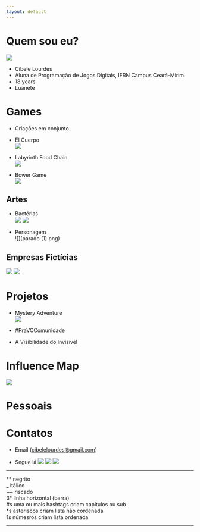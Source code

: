 ```yaml
---
layout: default
---
```




# Quem sou eu? 
![](bele.png)  

* Cibele Lourdes
* Aluna de Programação de Jogos Digitais, IFRN Campus Ceará-Mirim.  
* 18 years  
* Luanete   

# Games  

* Criações em conjunto.  

* El Cuerpo  
[ ![](imagem4.png)](https://karlagabriella.github.io/El%20Cuerpo/)   
* Labyrinth Food Chain  
[ ![](imagem3.png)](https://karlagabriella.github.io/LabyrinthFoodChain/)  
* Bower Game  
[ ![](imagem1.png)](https://karlagabriella.github.io/New%20project/)  
  

## Artes

* Bactérias  
![](Bac1.png)            ![](Bac2.png) 

* Personagem  
![](parado (1).png)  

## Empresas Fictícias  
![](logolivro1.png)         ![](logo.png)  

# Projetos  
* Mystery Adventure  
[ ![](Mockup.png)](https://www.youtube.com/watch?v=C-RhFRgGHBo)  

* #PraVCComunidade 
* A Visibilidade do Invisivel  

# Influence Map  
![](Influence.png)  
# Pessoais  

# Contatos  

* Email (cibelelourdes@gmail.com)  

* Segue lá
[ ![](pe.png)](https://br.pinterest.com/cibelelourdes/)
[ ![](ig.png)](https://www.instagram.com/eucih_ls/)
[ ![](fb.png)](https://www.facebook.com/cibele.loudes)

***

** negrito  
_ itálico  
~~ riscado  
3* linha horizontal (barra)  
#s uma ou mais hashtags criam capitulos ou sub  
*s asteriscos criam lista não cordenada  
1s númesros criam lista ordenada  

* * *
